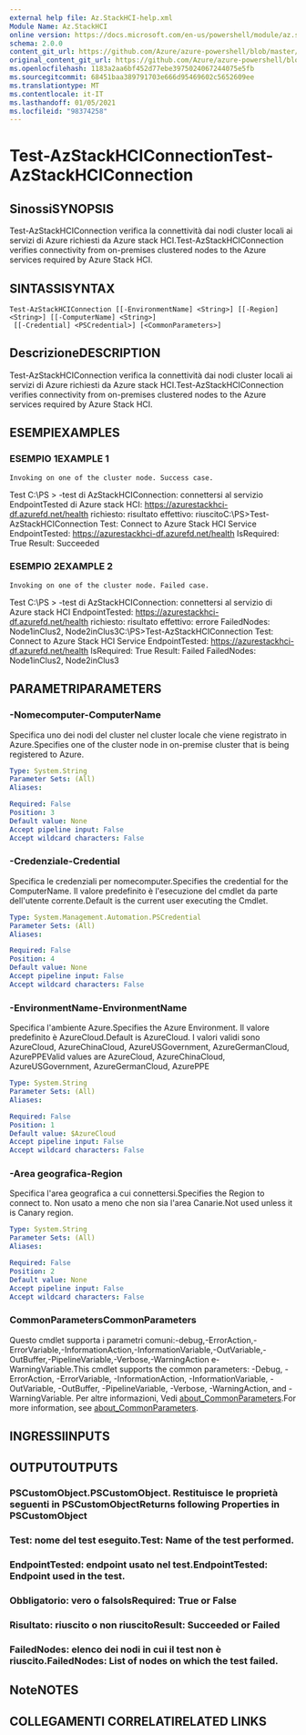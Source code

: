 ```yaml
---
external help file: Az.StackHCI-help.xml
Module Name: Az.StackHCI
online version: https://docs.microsoft.com/en-us/powershell/module/az.stackhci/test-azstackhciconnection
schema: 2.0.0
content_git_url: https://github.com/Azure/azure-powershell/blob/master/src/StackHCI/help/Test-AzStackHCIConnection.md
original_content_git_url: https://github.com/Azure/azure-powershell/blob/master/src/StackHCI/help/Test-AzStackHCIConnection.md
ms.openlocfilehash: 1183a2aa6bf452d77ebe3975024067244075e5fb
ms.sourcegitcommit: 68451baa389791703e666d95469602c5652609ee
ms.translationtype: MT
ms.contentlocale: it-IT
ms.lasthandoff: 01/05/2021
ms.locfileid: "98374258"
---
```

# <span data-ttu-id="4e3a0-101">Test-AzStackHCIConnection</span><span class="sxs-lookup"><span data-stu-id="4e3a0-101">Test-AzStackHCIConnection</span></span>

## <span data-ttu-id="4e3a0-102">Sinossi</span><span class="sxs-lookup"><span data-stu-id="4e3a0-102">SYNOPSIS</span></span>
<span data-ttu-id="4e3a0-103">Test-AzStackHCIConnection verifica la connettività dai nodi cluster locali ai servizi di Azure richiesti da Azure stack HCI.</span><span class="sxs-lookup"><span data-stu-id="4e3a0-103">Test-AzStackHCIConnection verifies connectivity from on-premises clustered nodes to the Azure services required by Azure Stack HCI.</span></span>

## <span data-ttu-id="4e3a0-104">SINTASSI</span><span class="sxs-lookup"><span data-stu-id="4e3a0-104">SYNTAX</span></span>

```
Test-AzStackHCIConnection [[-EnvironmentName] <String>] [[-Region] <String>] [[-ComputerName] <String>]
 [[-Credential] <PSCredential>] [<CommonParameters>]
```

## <span data-ttu-id="4e3a0-105">Descrizione</span><span class="sxs-lookup"><span data-stu-id="4e3a0-105">DESCRIPTION</span></span>
<span data-ttu-id="4e3a0-106">Test-AzStackHCIConnection verifica la connettività dai nodi cluster locali ai servizi di Azure richiesti da Azure stack HCI.</span><span class="sxs-lookup"><span data-stu-id="4e3a0-106">Test-AzStackHCIConnection verifies connectivity from on-premises clustered nodes to the Azure services required by Azure Stack HCI.</span></span>

## <span data-ttu-id="4e3a0-107">ESEMPI</span><span class="sxs-lookup"><span data-stu-id="4e3a0-107">EXAMPLES</span></span>

### <span data-ttu-id="4e3a0-108">ESEMPIO 1</span><span class="sxs-lookup"><span data-stu-id="4e3a0-108">EXAMPLE 1</span></span>
```
Invoking on one of the cluster node. Success case.
```

<span data-ttu-id="4e3a0-109">Test C:\PS \> -test di AzStackHCIConnection: connettersi al servizio EndpointTested di Azure stack HCI: https://azurestackhci-df.azurefd.net/health richiesto: risultato effettivo: riuscito</span><span class="sxs-lookup"><span data-stu-id="4e3a0-109">C:\PS\>Test-AzStackHCIConnection Test: Connect to Azure Stack HCI Service EndpointTested: https://azurestackhci-df.azurefd.net/health IsRequired: True Result: Succeeded</span></span>

### <span data-ttu-id="4e3a0-110">ESEMPIO 2</span><span class="sxs-lookup"><span data-stu-id="4e3a0-110">EXAMPLE 2</span></span>
```
Invoking on one of the cluster node. Failed case.
```

<span data-ttu-id="4e3a0-111">Test C:\PS \> -test di AzStackHCIConnection: connettersi al servizio di Azure stack HCI EndpointTested: https://azurestackhci-df.azurefd.net/health richiesto: risultato effettivo: errore FailedNodes: Node1inClus2, Node2inClus3</span><span class="sxs-lookup"><span data-stu-id="4e3a0-111">C:\PS\>Test-AzStackHCIConnection Test: Connect to Azure Stack HCI Service EndpointTested: https://azurestackhci-df.azurefd.net/health IsRequired: True Result: Failed FailedNodes: Node1inClus2, Node2inClus3</span></span>

## <span data-ttu-id="4e3a0-112">PARAMETRI</span><span class="sxs-lookup"><span data-stu-id="4e3a0-112">PARAMETERS</span></span>

### <span data-ttu-id="4e3a0-113">-Nomecomputer</span><span class="sxs-lookup"><span data-stu-id="4e3a0-113">-ComputerName</span></span>
<span data-ttu-id="4e3a0-114">Specifica uno dei nodi del cluster nel cluster locale che viene registrato in Azure.</span><span class="sxs-lookup"><span data-stu-id="4e3a0-114">Specifies one of the cluster node in on-premise cluster that is being registered to Azure.</span></span>

```yaml
Type: System.String
Parameter Sets: (All)
Aliases:

Required: False
Position: 3
Default value: None
Accept pipeline input: False
Accept wildcard characters: False
```

### <span data-ttu-id="4e3a0-115">-Credenziale</span><span class="sxs-lookup"><span data-stu-id="4e3a0-115">-Credential</span></span>
<span data-ttu-id="4e3a0-116">Specifica le credenziali per nomecomputer.</span><span class="sxs-lookup"><span data-stu-id="4e3a0-116">Specifies the credential for the ComputerName.</span></span>
<span data-ttu-id="4e3a0-117">Il valore predefinito è l'esecuzione del cmdlet da parte dell'utente corrente.</span><span class="sxs-lookup"><span data-stu-id="4e3a0-117">Default is the current user executing the Cmdlet.</span></span>

```yaml
Type: System.Management.Automation.PSCredential
Parameter Sets: (All)
Aliases:

Required: False
Position: 4
Default value: None
Accept pipeline input: False
Accept wildcard characters: False
```

### <span data-ttu-id="4e3a0-118">-EnvironmentName</span><span class="sxs-lookup"><span data-stu-id="4e3a0-118">-EnvironmentName</span></span>
<span data-ttu-id="4e3a0-119">Specifica l'ambiente Azure.</span><span class="sxs-lookup"><span data-stu-id="4e3a0-119">Specifies the Azure Environment.</span></span>
<span data-ttu-id="4e3a0-120">Il valore predefinito è AzureCloud.</span><span class="sxs-lookup"><span data-stu-id="4e3a0-120">Default is AzureCloud.</span></span>
<span data-ttu-id="4e3a0-121">I valori validi sono AzureCloud, AzureChinaCloud, AzureUSGovernment, AzureGermanCloud, AzurePPE</span><span class="sxs-lookup"><span data-stu-id="4e3a0-121">Valid values are AzureCloud, AzureChinaCloud, AzureUSGovernment, AzureGermanCloud, AzurePPE</span></span>

```yaml
Type: System.String
Parameter Sets: (All)
Aliases:

Required: False
Position: 1
Default value: $AzureCloud
Accept pipeline input: False
Accept wildcard characters: False
```

### <span data-ttu-id="4e3a0-122">-Area geografica</span><span class="sxs-lookup"><span data-stu-id="4e3a0-122">-Region</span></span>
<span data-ttu-id="4e3a0-123">Specifica l'area geografica a cui connettersi.</span><span class="sxs-lookup"><span data-stu-id="4e3a0-123">Specifies the Region to connect to.</span></span>
<span data-ttu-id="4e3a0-124">Non usato a meno che non sia l'area Canarie.</span><span class="sxs-lookup"><span data-stu-id="4e3a0-124">Not used unless it is Canary region.</span></span>

```yaml
Type: System.String
Parameter Sets: (All)
Aliases:

Required: False
Position: 2
Default value: None
Accept pipeline input: False
Accept wildcard characters: False
```

### <span data-ttu-id="4e3a0-125">CommonParameters</span><span class="sxs-lookup"><span data-stu-id="4e3a0-125">CommonParameters</span></span>
<span data-ttu-id="4e3a0-126">Questo cmdlet supporta i parametri comuni:-debug,-ErrorAction,-ErrorVariable,-InformationAction,-InformationVariable,-OutVariable,-OutBuffer,-PipelineVariable,-Verbose,-WarningAction e-WarningVariable.</span><span class="sxs-lookup"><span data-stu-id="4e3a0-126">This cmdlet supports the common parameters: -Debug, -ErrorAction, -ErrorVariable, -InformationAction, -InformationVariable, -OutVariable, -OutBuffer, -PipelineVariable, -Verbose, -WarningAction, and -WarningVariable.</span></span> <span data-ttu-id="4e3a0-127">Per altre informazioni, Vedi [about_CommonParameters](http://go.microsoft.com/fwlink/?LinkID=113216).</span><span class="sxs-lookup"><span data-stu-id="4e3a0-127">For more information, see [about_CommonParameters](http://go.microsoft.com/fwlink/?LinkID=113216).</span></span>

## <span data-ttu-id="4e3a0-128">INGRESSI</span><span class="sxs-lookup"><span data-stu-id="4e3a0-128">INPUTS</span></span>

## <span data-ttu-id="4e3a0-129">OUTPUT</span><span class="sxs-lookup"><span data-stu-id="4e3a0-129">OUTPUTS</span></span>

### <span data-ttu-id="4e3a0-130">PSCustomObject.</span><span class="sxs-lookup"><span data-stu-id="4e3a0-130">PSCustomObject.</span></span> <span data-ttu-id="4e3a0-131">Restituisce le proprietà seguenti in PSCustomObject</span><span class="sxs-lookup"><span data-stu-id="4e3a0-131">Returns following Properties in PSCustomObject</span></span>
### <span data-ttu-id="4e3a0-132">Test: nome del test eseguito.</span><span class="sxs-lookup"><span data-stu-id="4e3a0-132">Test: Name of the test performed.</span></span>
### <span data-ttu-id="4e3a0-133">EndpointTested: endpoint usato nel test.</span><span class="sxs-lookup"><span data-stu-id="4e3a0-133">EndpointTested: Endpoint used in the test.</span></span>
### <span data-ttu-id="4e3a0-134">Obbligatorio: vero o falso</span><span class="sxs-lookup"><span data-stu-id="4e3a0-134">IsRequired: True or False</span></span>
### <span data-ttu-id="4e3a0-135">Risultato: riuscito o non riuscito</span><span class="sxs-lookup"><span data-stu-id="4e3a0-135">Result: Succeeded or Failed</span></span>
### <span data-ttu-id="4e3a0-136">FailedNodes: elenco dei nodi in cui il test non è riuscito.</span><span class="sxs-lookup"><span data-stu-id="4e3a0-136">FailedNodes: List of nodes on which the test failed.</span></span>
## <span data-ttu-id="4e3a0-137">Note</span><span class="sxs-lookup"><span data-stu-id="4e3a0-137">NOTES</span></span>

## <span data-ttu-id="4e3a0-138">COLLEGAMENTI CORRELATI</span><span class="sxs-lookup"><span data-stu-id="4e3a0-138">RELATED LINKS</span></span>
